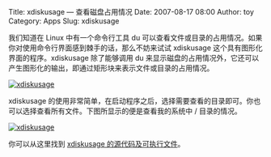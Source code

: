 Title: xdiskusage — 查看磁盘占用情况
Date: 2007-08-17 08:00
Author: toy
Category: Apps
Slug: xdiskusage

我们知道在 Linux 中有一个命令行工具 du
可以查看文件或目录的占用情况。如果你对使用命令行界面感到棘手的话，那么不妨来试试
xdiskusage 这个具有图形化界面的程序。xdiskusage 除了能够调用 du
来显示磁盘的占用情况外，它还可以产生图形化的输出，即通过矩形块来表示文件或目录的占用情况。

[![xdiskusage](http://i.linuxtoy.org/i/2007/08/xdiskusage01_s.png)](http://i.linuxtoy.org/i/2007/08/xdiskusage01.png)

xdiskusage
的使用非常简单，在启动程序之后，选择需要查看的目录即可。你也可以选择查看所有文件。下图所显示的便是查看我的系统中
/ 目录的情况。

[![xdiskusage](http://i.linuxtoy.org/i/2007/08/xdiskusage02_s.png)](http://i.linuxtoy.org/i/2007/08/xdiskusage02.png)

你可以从这里找到 [xdiskusage
的源代码及可执行文件](http://xdiskusage.sourceforge.net/)。
